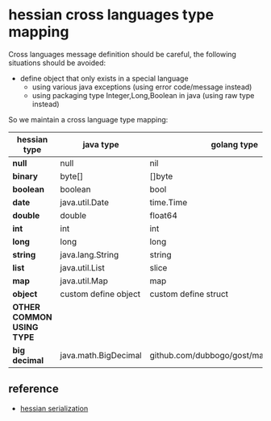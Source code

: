 # hessian cross languages type mapping 

Cross languages message definition should be careful, the following situations should be avoided:
- define object that only exists in a special language
	- using various java exceptions (using error code/message instead)
	- using packaging type Integer,Long,Boolean in java (using raw type instead)


So we maintain a cross language type mapping:

| hessian type |  java type  |  golang type | 
| --- | --- | --- | 
| **null** | null | nil | 
| **binary** | byte[] | []byte | 
| **boolean** | boolean | bool |
| **date** | java.util.Date | time.Time |
| **double** | double | float64 |
| **int** | int | int |
| **long** | long | long |
| **string** | java.lang.String | string |
| **list** | java.util.List | slice |
| **map** | java.util.Map | map |
| **object** | custom define object | custom define struct|
| **OTHER COMMON USING TYPE** | 
| **big decimal** | java.math.BigDecimal | github.com/dubbogo/gost/math/big/Decimal


## reference

- [hessian serialization](http://hessian.caucho.com/doc/hessian-serialization.html)

